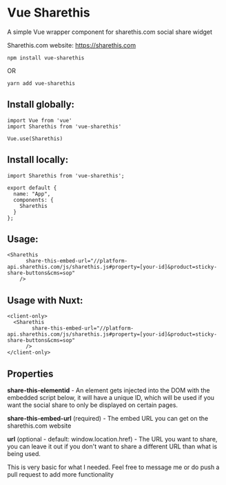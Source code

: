 # Vue Sharethis

A simple Vue wrapper component for sharethis.com social share widget

Sharethis.com website: https://sharethis.com

```
npm install vue-sharethis
```

OR

```
yarn add vue-sharethis
```

## Install globally:

```
import Vue from 'vue'
import Sharethis from 'vue-sharethis'

Vue.use(Sharethis)
```

## Install locally:

```
import Sharethis from 'vue-sharethis';

export default {
  name: "App",
  components: {
    Sharethis
  }
};
```

## Usage:

```
<Sharethis
      share-this-embed-url="//platform-api.sharethis.com/js/sharethis.js#property=[your-id]&product=sticky-share-buttons&cms=sop"
    />
```

## Usage with Nuxt:

```
<client-only>
  <Sharethis
        share-this-embed-url="//platform-api.sharethis.com/js/sharethis.js#property=[your-id]&product=sticky-share-buttons&cms=sop"
      />
</client-only>
```

## Properties

**share-this-elementid** - An element gets injected into the DOM with the embedded script below, it will have a unique ID, which will be used if you want the social share to only be displayed on certain pages.

**share-this-embed-url** (required) - The embed URL you can get on the sharethis.com website

**url** (optional - default: window.location.href) - The URL you want to share, you can leave it out if you don't want to share a different URL than what is being used.

This is very basic for what I needed. Feel free to message me or do push a pull request to add more functionality
